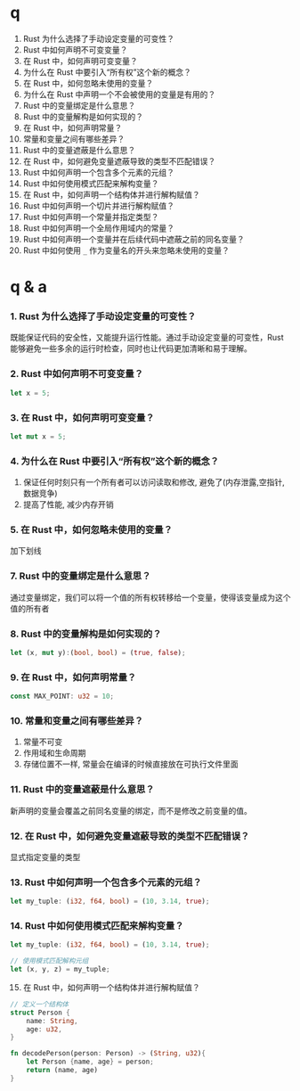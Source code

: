 # q

1. Rust 为什么选择了手动设定变量的可变性？
2. Rust 中如何声明不可变变量？
3. 在 Rust 中，如何声明可变变量？
4. 为什么在 Rust 中要引入“所有权”这个新的概念？
5. 在 Rust 中，如何忽略未使用的变量？
6. 为什么在 Rust 中声明一个不会被使用的变量是有用的？
7. Rust 中的变量绑定是什么意思？
8. Rust 中的变量解构是如何实现的？
9. 在 Rust 中，如何声明常量？
10. 常量和变量之间有哪些差异？
11. Rust 中的变量遮蔽是什么意思？
12. 在 Rust 中，如何避免变量遮蔽导致的类型不匹配错误？
13. Rust 中如何声明一个包含多个元素的元组？
14. Rust 中如何使用模式匹配来解构变量？
15. 在 Rust 中，如何声明一个结构体并进行解构赋值？
16. Rust 中如何声明一个切片并进行解构赋值？
17. Rust 中如何声明一个常量并指定类型？
18. Rust 中如何声明一个全局作用域内的常量？
19. Rust 中如何声明一个变量并在后续代码中遮蔽之前的同名变量？
20. Rust 中如何使用 `_` 作为变量名的开头来忽略未使用的变量？

# q & a

### 1. Rust 为什么选择了手动设定变量的可变性？

既能保证代码的安全性，又能提升运行性能。通过手动设定变量的可变性，Rust能够避免一些多余的运行时检查，同时也让代码更加清晰和易于理解。

### 2. Rust 中如何声明不可变变量？

```rust
let x = 5;
```

### 3. 在 Rust 中，如何声明可变变量？

```rust
let mut x = 5;
```

### 4. 为什么在 Rust 中要引入“所有权”这个新的概念？

1. 保证任何时刻只有一个所有者可以访问读取和修改, 避免了(内存泄露,空指针,数据竞争)
2. 提高了性能, 减少内存开销

### 5. 在 Rust 中，如何忽略未使用的变量？

加下划线

### 7. Rust 中的变量绑定是什么意思？

通过变量绑定，我们可以将一个值的所有权转移给一个变量，使得该变量成为这个值的所有者

### 8. Rust 中的变量解构是如何实现的？

```rust
let (x, mut y):(bool, bool) = (true, false);
```

### 9. 在 Rust 中，如何声明常量？
```rust
const MAX_POINT: u32 = 10;
```

### 10. 常量和变量之间有哪些差异？

1. 常量不可变
2. 作用域和生命周期
3. 存储位置不一样, 常量会在编译的时候直接放在可执行文件里面

### 11. Rust 中的变量遮蔽是什么意思？

新声明的变量会覆盖之前同名变量的绑定，而不是修改之前变量的值。

### 12. 在 Rust 中，如何避免变量遮蔽导致的类型不匹配错误？

显式指定变量的类型

### 13. Rust 中如何声明一个包含多个元素的元组？

```rust
let my_tuple: (i32, f64, bool) = (10, 3.14, true);
```

### 14. Rust 中如何使用模式匹配来解构变量？
```rust
let my_tuple: (i32, f64, bool) = (10, 3.14, true);

// 使用模式匹配解构元组
let (x, y, z) = my_tuple;
```

15. 在 Rust 中，如何声明一个结构体并进行解构赋值？

```rust
// 定义一个结构体
struct Person {
    name: String,
    age: u32,
}

fn decodePerson(person: Person) -> (String, u32){
    let Person {name, age} = person;
    return (name, age)
}
```









